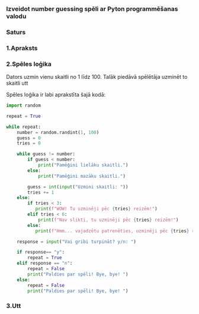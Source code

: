 ### Izveidot number guessing spēli ar Pyton programmēšanas valodu

### Saturs

### 1.Apraksts
### 2.Spēles loģika

Dators uzmin vienu skaitli no 1 līdz 100. Talāk piedāvā spēlētāja uzminēt to skaitli utt

Spēles loģika ir labi aprakstīta šajā kodā:

```py
import random

repeat = True

while repeat:
    number = random.randint(1, 100)
    guess = 0
    tries = 0

    while guess != number:
        if guess < number:
            print("Pamēģini lielāku skaitli.")
        else:
            print("Pamēģini mazāku skaitli.")

        guess = int(input("Uzmini skaitli: "))
        tries += 1
    else:
        if tries < 3:
           print(f"WOW! Tu uzminēji pēc {tries} reizēm!")
        elif tries < 6:
            print(f"Nav slikti, tu uzminēji pēc {tries} reizēm!")
        else:
           print(f"Hmm... vajadzētu patrenēties, uzminēji pēc {tries} reizēm!")

    response = input("Vai gribi turpināt? y/n: ")

    if response== "y":
        repeat = True
    elif response == "n":
        repeat = False
        print("Paldies par spēli! Bye, bye! ")
    else:
        repeat = False
        print("Paldies par spēli! Bye, bye! ")
```

### 3.Utt
